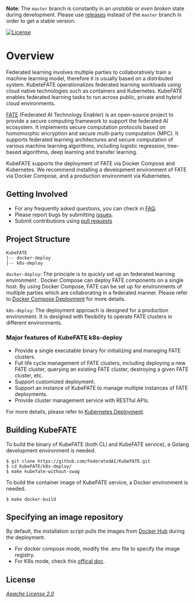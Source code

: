 **Note**: The `master` branch is constantly in an *unstable* or *even broken* state during development. Please use [releases](https://github.com/FederatedAI/KubeFATE/releases) instead of the `master` branch in order to get a stable version.

[![License](https://img.shields.io/badge/License-Apache%202.0-blue.svg)](https://opensource.org/licenses/Apache-2.0)
# Overview
Federated learning involves multiple parties to collaboratively train a machine learning model, therefore it is usually based on a distributed system. KubeteFATE operationalizes federated learning workloads using cloud native technologies such as containers and Kubernetes. KubeFATE enables federated learning tasks to run across public, private and hybrid cloud environments.

[FATE](https://github.com/FederatedAI/FATE) (Federated AI Technology Enabler) is an open-source project to provide a secure computing framework to support the federated AI ecosystem. It implements secure computation protocols based on homomorphic encryption and secure multi-party computation (MPC). It supports federated learning architectures and secure computation of various machine learning algorithms, including logistic regression, tree-based algorithms, deep learning and transfer learning.

KubeFATE supports the deployment of FATE via Docker Compose and Kubernetes. We recommend installing a development environment of FATE via Docker Compose, and a production environment via Kubernetes. 

## Getting Involved
* For any frequently asked questions, you can check in [FAQ](https://github.com/FederatedAI/KubeFATE/wiki/KubeFATE#faqs).
* Please report bugs by submitting [issues](https://github.com/FederatedAI/KubeFATE/issues).
* Submit contributions using [pull requests](https://github.com/FederatedAI/KubeFATE/pulls)

## Project Structure
```
KubeFATE
|-- docker-deploy   
|-- k8s-deploy   
```
`docker-deploy`: The principle is to quickly set up an federated learning environment . Docker Compose can deploy FATE components on a single host. By using Docker Compose, FATE can be set up for environments of multiple parties which are collaborating in a federated manner. Please refer to [Docker Compose Deployment](./docker-deploy/README.md) for more details.

`k8s-deploy`: The deployment approach is designed for a production environment. It is designed with flexibility to operate FATE clusters in different environments. 

### Major features of KubeFATE k8s-deploy
  * Provide a single executable binary for initializing and managing FATE clusters.
  * Full life cycle management of FATE clusters, including deploying a new FATE cluster, querying an existing FATE cluster, destroying a given FATE cluster, etc.
  * Support customized deployment.
  * Support an instance of KubeFATE to manage multiple instances of FATE deployments.
  * Provide cluster management service with RESTful APIs.

For more details, please refer to [Kubernetes Deployment](./k8s-deploy/README.md).

## Building KubeFATE

To build the binary of KubeFATE (both CLI and KubeFATE service), a Golang development environment is needed.

```
$ git clone https://github.com/FederatedAI/KubeFATE.git
$ cd KubeFATE/k8s-deploy/
$ make kubefate-without-swag
```
To build the container image of KubeFATE service, a Docker environment is needed.

```
$ make docker-build
```

## Specifying an image repository
By default, the installation script pulls the images from [Docker Hub](https://hub.docker.com/u/federatedai) during the deployment.
  * For docker compose mode, modify the .env file to specify the image registry.
  * For K8s mode, check this [offical doc](https://kubernetes.io/docs/tasks/configure-pod-container/pull-image-private-registry/).

## License
_[Apache License 2.0](https://github.com/FederatedAI/FATE/blob/master/LICENSE)_
